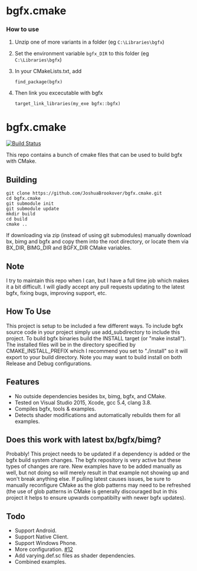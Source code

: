 # bgfx.cmake

### How to use

1. Unzip one of more variants in a folder (eg `C:\Libraries\bgfx`)
2. Set the environment variable `bgfx_DIR` to this folder (eg `C:\Libraries\bgfx`)
3. In your CMakeLists.txt, add
    ```
    find_package(bgfx)
    ```

4. Then link you excecutable with bgfx
    ```
    target_link_libraries(my_exe bgfx::bgfx)
    ```

bgfx.cmake
===================
[![Build Status](https://travis-ci.org/JoshuaBrookover/bgfx.cmake.svg?branch=master)](https://travis-ci.org/JoshuaBrookover/bgfx.cmake)

This repo contains a bunch of cmake files that can be used to build bgfx with CMake.

Building
-------------

```
git clone https://github.com/JoshuaBrookover/bgfx.cmake.git
cd bgfx.cmake
git submodule init
git submodule update
mkdir build
cd build
cmake ..
```

If downloading via zip (instead of using git submodules) manually download bx, bimg and bgfx and copy them into the root directory, or locate them via BX_DIR, BIMG_DIR and BGFX_DIR CMake variables.

Note
-------------
I try to maintain this repo when I can, but I have a full time job which makes it a bit difficult. I will gladly accept any pull requests updating to the latest bgfx, fixing bugs, improving support, etc.

How To Use
-------------
This project is setup to be included a few different ways. To include bgfx source code in your project simply use add_subdirectory to include this project. To build bgfx binaries build the INSTALL target (or "make install"). The installed files will be in the directory specified by CMAKE_INSTALL_PREFIX which I recommend you set to "./install" so it will export to your build directory. Note you may want to build install on both Release and Debug configurations.

Features
-------------
* No outside dependencies besides bx, bimg, bgfx, and CMake.
* Tested on Visual Studio 2015, Xcode, gcc 5.4, clang 3.8.
* Compiles bgfx, tools & examples.
* Detects shader modifications and automatically rebuilds them for all examples.

Does this work with latest bx/bgfx/bimg?
-------------
Probably! This project needs to be updated if a dependency is added or the bgfx build system changes. The bgfx repository is very active but these types of changes are rare. New examples have to be added manually as well, but not doing so will merely result in that example not showing up and won't break anything else. If pulling latest causes issues, be sure to manually reconfigure CMake as the glob patterns may need to be refreshed (the use of glob patterns in CMake is generally discouraged but in this project it helps to ensure upwards compatibilty with newer bgfx updates).

Todo
-------------
* Support Android.
* Support Native Client.
* Support Windows Phone.
* More configuration. [#12](https://github.com/JoshuaBrookover/bgfx.cmake/issues/12)
* Add varying.def.sc files as shader dependencies.
* Combined examples.
